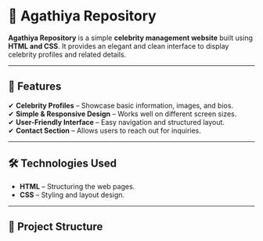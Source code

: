 # 🌟 Agathiya Repository

**Agathiya Repository** is a simple **celebrity management website** built using **HTML and CSS**. It provides an elegant and clean interface to display celebrity profiles and related details.

---

## 📌 Features

✔ **Celebrity Profiles** – Showcase basic information, images, and bios.  
✔ **Simple & Responsive Design** – Works well on different screen sizes.  
✔ **User-Friendly Interface** – Easy navigation and structured layout.  
✔ **Contact Section** – Allows users to reach out for inquiries.  

---

## 🛠️ Technologies Used

- **HTML** – Structuring the web pages.  
- **CSS** – Styling and layout design.  

---

## 📂 Project Structure

